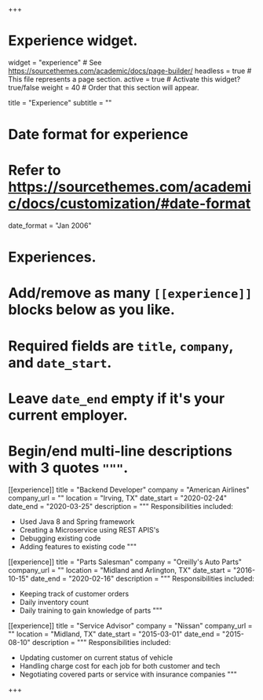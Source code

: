 +++
# Experience widget.
widget = "experience"  # See https://sourcethemes.com/academic/docs/page-builder/
headless = true  # This file represents a page section.
active = true  # Activate this widget? true/false
weight = 40  # Order that this section will appear.

title = "Experience"
subtitle = ""

# Date format for experience
#   Refer to https://sourcethemes.com/academic/docs/customization/#date-format
date_format = "Jan 2006"

# Experiences.
#   Add/remove as many `[[experience]]` blocks below as you like.
#   Required fields are `title`, `company`, and `date_start`.
#   Leave `date_end` empty if it's your current employer.
#   Begin/end multi-line descriptions with 3 quotes `"""`.
[[experience]]
  title = "Backend Developer"
  company = "American Airlines"
  company_url = ""
  location = "Irving, TX"
  date_start = "2020-02-24"
  date_end = "2020-03-25"
  description = """
  Responsibilities included:
  
  * Used Java 8 and Spring framework
  * Creating a Microservice using REST APIS's
  * Debugging existing code
  * Adding features to existing code
  """

[[experience]]
  title = "Parts Salesman"
  company = "Oreilly's Auto Parts"
  company_url = ""
  location = "Midland and Arlington, TX"
  date_start = "2016-10-15"
  date_end = "2020-02-16"
  description = """
  Responsibilities included:
  
  * Keeping track of customer orders
  * Daily inventory count
  * Daily training to gain knowledge of parts
  """

[[experience]]
  title = "Service Advisor"
  company = "Nissan"
  company_url = ""
  location = "Midland, TX"
  date_start = "2015-03-01"
  date_end = "2015-08-10"
  description = """
  Responsibilities included:

  * Updating customer on current status of vehicle
  * Handling charge cost for each job for both customer and tech
  * Negotiating covered parts or service with insurance companies
  """

+++
